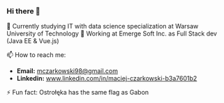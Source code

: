 ### Hi there 👋

🌱 Currently studying IT with data science specialization at Warsaw University of Technology
👯 Working at Emerge Soft Inc. as Full Stack dev (Java EE & Vue.js)

📫 How to reach me: 
- **Email:** mczarkowski98@gmail.com
- **Linkedin:** www.linkedin.com/in/maciej-czarkowski-b3a7601b2

⚡ Fun fact: Ostrołęka has the same flag as Gabon

